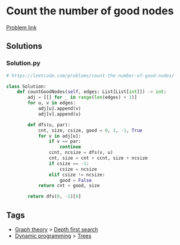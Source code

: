 # Count the number of good nodes

[Problem link](https://leetcode.com/problems/count-the-number-of-good-nodes/)

## Solutions


### Solution.py
```py
# https://leetcode.com/problems/count-the-number-of-good-nodes/

class Solution:
    def countGoodNodes(self, edges: List[List[int]]) -> int:
        adj = [[] for _ in range(len(edges) + 1)]
        for u, v in edges:
            adj[u].append(v)
            adj[v].append(u)

        def dfs(u, par):
            cnt, size, csize, good = 0, 1, -1, True
            for v in adj[u]:
                if v == par:
                    continue
                ccnt, ncsize = dfs(v, u)
                cnt, size = cnt + ccnt, size + ncsize
                if csize == -1:
                    csize = ncsize
                elif csize != ncsize:
                    good = False
            return cnt + good, size

        return dfs(0, -1)[0]
```
## Tags

* [Graph theory](/Collections/graph-theory.md#graph-theory) > [Depth first search](/Collections/graph-theory.md#depth-first-search)
* [Dynamic programming](/Collections/dynamic-programming.md#dynamic-programming) > [Trees](/Collections/dynamic-programming.md#trees)
